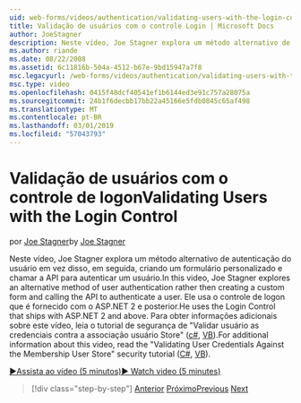 ```yaml
---
uid: web-forms/videos/authentication/validating-users-with-the-login-control
title: Validação de usuários com o controle Login | Microsoft Docs
author: JoeStagner
description: Neste vídeo, Joe Stagner explora um método alternativo de autenticação do usuário em vez disso, em seguida, criando um formulário personalizado e chamar a API para autenticar um uso...
ms.author: riande
ms.date: 08/22/2008
ms.assetid: 6c11816b-504a-4512-b67e-9bd15947a7f8
msc.legacyurl: /web-forms/videos/authentication/validating-users-with-the-login-control
msc.type: video
ms.openlocfilehash: 0415f48dcf40541ef1b6144ed3e91c757a28075a
ms.sourcegitcommit: 24b1f6decbb17bb22a45166e5fdb0845c65af498
ms.translationtype: MT
ms.contentlocale: pt-BR
ms.lasthandoff: 03/01/2019
ms.locfileid: "57043793"
---
```

<a name="validating-users-with-the-login-control"></a><span data-ttu-id="3cb62-103">Validação de usuários com o controle de logon</span><span class="sxs-lookup"><span data-stu-id="3cb62-103">Validating Users with the Login Control</span></span>
====================
<span data-ttu-id="3cb62-104">por [Joe Stagner](https://github.com/JoeStagner)</span><span class="sxs-lookup"><span data-stu-id="3cb62-104">by [Joe Stagner](https://github.com/JoeStagner)</span></span>

<span data-ttu-id="3cb62-105">Neste vídeo, Joe Stagner explora um método alternativo de autenticação do usuário em vez disso, em seguida, criando um formulário personalizado e chamar a API para autenticar um usuário.</span><span class="sxs-lookup"><span data-stu-id="3cb62-105">In this video, Joe Stagner explores an alternative method of user authentication rather then creating a custom form and calling the API to authenticate a user.</span></span> <span data-ttu-id="3cb62-106">Ele usa o controle de logon que é fornecido com o ASP.NET 2 e posterior.</span><span class="sxs-lookup"><span data-stu-id="3cb62-106">He uses the Login Control that ships with ASP.NET 2 and above.</span></span> <span data-ttu-id="3cb62-107">Para obter informações adicionais sobre este vídeo, leia o tutorial de segurança de "Validar usuário as credenciais contra a associação usuário Store" ([c#](../../overview/older-versions-security/membership/validating-user-credentials-against-the-membership-user-store-cs.md), [VB](../../overview/older-versions-security/membership/validating-user-credentials-against-the-membership-user-store-vb.md)).</span><span class="sxs-lookup"><span data-stu-id="3cb62-107">For additional information about this video, read the "Validating User Credentials Against the Membership User Store" security tutorial ([C#](../../overview/older-versions-security/membership/validating-user-credentials-against-the-membership-user-store-cs.md), [VB](../../overview/older-versions-security/membership/validating-user-credentials-against-the-membership-user-store-vb.md)).</span></span>

[<span data-ttu-id="3cb62-108">&#9654;Assista ao vídeo (5 minutos)</span><span class="sxs-lookup"><span data-stu-id="3cb62-108">&#9654; Watch video (5 minutes)</span></span>](https://channel9.msdn.com/Blogs/ASP-NET-Site-Videos/validating-users-with-the-login-control)

> [!div class="step-by-step"]
> <span data-ttu-id="3cb62-109">[Anterior](validating-users-manually.md)
> [Próximo](adding-users-to-your-membership-system.md)</span><span class="sxs-lookup"><span data-stu-id="3cb62-109">[Previous](validating-users-manually.md)
[Next](adding-users-to-your-membership-system.md)</span></span>
